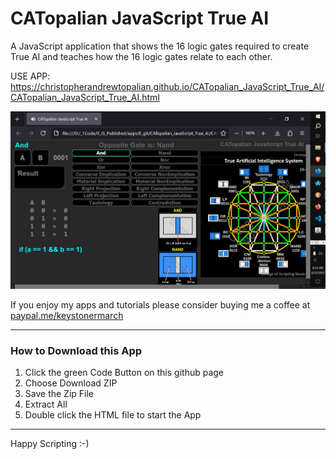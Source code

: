# CATopalian JavaScript True AI
A JavaScript application that shows the 16 logic gates required to create True AI and teaches how the 16 logic gates relate to each other.  

USE APP: https://christopherandrewtopalian.github.io/CATopalian_JavaScript_True_AI/CATopalian_JavaScript_True_AI.html

![screenshot_001](src/media/textures/screenshots/001.PNG)

If you enjoy my apps and tutorials please consider buying me a coffee at [paypal.me/keystonermarch](https://www.paypal.com/paypalme/keystonermarch)

---

### How to Download this App
1. Click the green Code Button on this github page
2. Choose Download ZIP
3. Save the Zip File
4. Extract All
5. Double click the HTML file to start the App

---

Happy Scripting :-)

